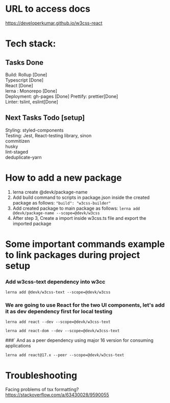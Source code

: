 # URL to access docs

https://developerkumar.github.io/w3css-react

# Tech stack:

## Tasks Done

Build: Rollup [Done]  
Typescript [Done]  
React [Done]  
lerna : Monorepo [Done]  
Deployment: gh-pages [Done]
Prettify: prettier[Done]  
Linter: tslint, eslint[Done]

## Next Tasks Todo [setup]

Styling: styled-components  
Testing: Jest, React-testing library, sinon  
commitizen  
husky  
lint-staged  
deduplicate-yarn

# How to add a new package

1. lerna create @devk/package-name
2. Add build command to scripts in package.json inside the created package as follows: `"build": "w3css-builder"`
3. Add created package to main package as follows: `lerna add @devk/package-name --scope=@devk/w3css`
4. After step 3, Create a import inside w3css.ts file and export the imported package

# Some important commands example to link packages during project setup

### Add w3css-text dependency into w3cc

`lerna add @devk/w3css-text --scope=@devk/w3css`

### We are going to use React for the two UI components, let's add it as dev dependency first for local testing

`lerna add react --dev --scope=@devk/w3css-text`

`lerna add react-dom --dev --scope=@devk/w3css-text`

###` And as a peer dependency using major 16 version for consuming applications

`lerna add react@17.x --peer --scope=@devk/w3css-text`

# Troubleshooting

Facing problems of tsx formatting?
https://stackoverflow.com/a/63430028/9590055
